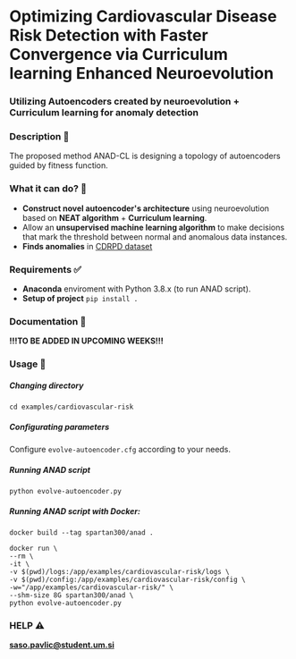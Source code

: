 # Optimizing Cardiovascular Disease Risk Detection with Faster Convergence via Curriculum learning Enhanced Neuroevolution 

### Utilizing Autoencoders created by neuroevolution + Curriculum learning for anomaly detection

### Description 📝

The proposed method ANAD-CL is designing a topology of autoencoders guided by fitness function.

### What it can do? 👀

* **Construct novel autoencoder's architecture** using neuroevolution based on **NEAT algorithm** + **Curriculum learning**.
* Allow an **unsupervised machine learning algorithm** to make decisions that mark the threshold between normal and
  anomalous data instances.
* **Finds anomalies** in [CDRPD dataset](https://www.kaggle.com/datasets/alphiree/cardiovascular-diseases-risk-prediction-dataset)

### Requirements ✅

* **Anaconda** enviroment with Python 3.8.x (to run ANAD script).
* **Setup of project** `pip install .`

### Documentation 📘

**!!!TO BE ADDED IN UPCOMING WEEKS!!!**

### Usage 🔨

##### Changing directory

`cd examples/cardiovascular-risk`

##### Configurating parameters

Configure `evolve-autoencoder.cfg` according to your needs.

##### Running ANAD script

`python evolve-autoencoder.py`

##### Running ANAD script with Docker:

```docker build --tag spartan300/anad . ```

```
docker run \
--rm \
-it \
-v $(pwd)/logs:/app/examples/cardiovascular-risk/logs \
-v $(pwd)/config:/app/examples/cardiovascular-risk/config \
-w="/app/examples/cardiovascular-risk/" \
--shm-size 8G spartan300/anad \
python evolve-autoencoder.py
```


### HELP ⚠️

**saso.pavlic@student.um.si**
